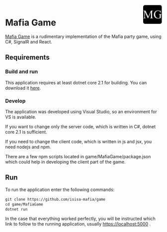 <a href="https://mafia-game.azurewebsites.net/">
<img src="MafiaGame/wwwroot/dist/img/ico/android-chrome-512x512.png" align="right" height="60" alt="Mafia Game logo" title="Mafia Game"/>
</a>

# Mafia Game

[Mafia Game](https://mafia-game.azurewebsites.net/) is a rudimentary implementation of the Mafia party game, using C#, SignalR and React.

## Requirements

### Build and run

This application requires at least dotnet core 2.1 for building.
You can download it [here](https://dotnet.microsoft.com/download).

### Develop

The application was developed using Visual Studio, so an environment for VS is available.

If you want to change only the server code, which is written in C#, dotnet core 2.1 is sufficient.

If you need to change the client code, which is written in js and jsx, you need nodejs and npm.

There are a few npm scripts located in game/MafiaGame/package.json which could help in developing the client part of the game.

## Run

To run the application enter the following commands:

```shell
git clone https://github.com/isisa-mafia/game
cd game/MafiaGame
dotnet run
```

In the case that everything worked perfectly, you will be instructed which link to follow to the running application, usually <https://localhost:5000> .
